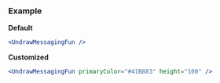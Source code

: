 ### Example

**Default**
```jsx
<UndrawMessagingFun />
```

**Customized**
```jsx
<UndrawMessagingFun primaryColor="#41B883" height="100" />
```
